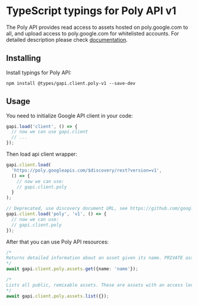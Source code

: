 # TypeScript typings for Poly API v1

The Poly API provides read access to assets hosted on poly.google.com to all, and upload access to poly.google.com for whitelisted accounts.
For detailed description please check [documentation](https://developers.google.com/poly/).

## Installing

Install typings for Poly API:

```
npm install @types/gapi.client.poly-v1 --save-dev
```

## Usage

You need to initialize Google API client in your code:

```typescript
gapi.load('client', () => {
  // now we can use gapi.client
  // ...
});
```

Then load api client wrapper:

```typescript
gapi.client.load(
  'https://poly.googleapis.com/$discovery/rest?version=v1',
  () => {
    // now we can use:
    // gapi.client.poly
  }
);
```

```typescript
// Deprecated, use discovery document URL, see https://github.com/google/google-api-javascript-client/blob/master/docs/reference.md#----gapiclientloadname----version----callback--
gapi.client.load('poly', 'v1', () => {
  // now we can use:
  // gapi.client.poly
});
```

After that you can use Poly API resources: <!-- TODO: make this work for multiple namespaces -->

```typescript
/*
Returns detailed information about an asset given its name. PRIVATE assets are returned only if the currently authenticated user (via OAuth token) is the author of the asset.
*/
await gapi.client.poly.assets.get({name: 'name'});

/*
Lists all public, remixable assets. These are assets with an access level of PUBLIC and published under the CC-By license.
*/
await gapi.client.poly.assets.list({});
```
